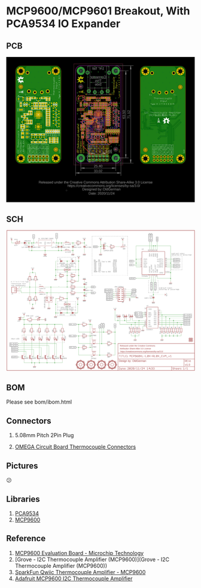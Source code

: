 # MCP9600/MCP9601 Breakout, With PCA9534 IO Expander 

## PCB

![BRD.jpg](images\BRD.jpg)

## SCH

![SCH.png](images\SCH.png)

## BOM

Please see bom/ibom.html

## Connectors

1. 5.08mm Pitch 2Pin Plug

2. [OMEGA Circuit Board Thermocouple Connectors](https://www.omega.com/en-us/temperature-measurement/temperature-connectors%2C-panels-and-block-assemblies/temperature-connectors/p/PCC-OST-SMP)

## Pictures

:confused:

## Libraries

1. [PCA9534](https://github.com/alotaiba/PCA9534)
2. [MCP9600](https://github.com/sparkfun/SparkFun_MCP9600_Arduino_Library)

## Reference

1. [MCP9600 Evaluation Board - Microchip Technology](https://www.microchip.com/adm00665-063015a)
2. [Grove - I2C Thermocouple Amplifier (MCP9600)](Grove - I2C Thermocouple Amplifier (MCP9600))
3. [SparkFun Qwiic Thermocouple Amplifier - MCP9600](https://www.sparkfun.com/products/16294)
4. [Adafruit MCP9600 I2C Thermocouple Amplifier](https://www.adafruit.com/product/4101)